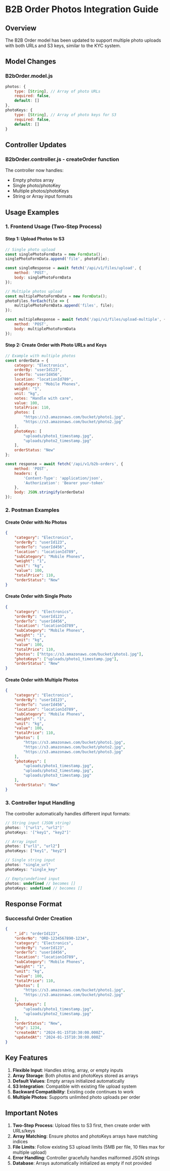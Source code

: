 # B2B Order Photos Integration Guide

## Overview
The B2B Order model has been updated to support multiple photo uploads with both URLs and S3 keys, similar to the KYC system.

## Model Changes

### B2bOrder.model.js
```javascript
photos: {
    type: [String], // Array of photo URLs
    required: false,
    default: []
},
photoKeys: {
    type: [String], // Array of photo keys for S3
    required: false,
    default: []
}
```

## Controller Updates

### B2bOrder.controller.js - createOrder function
The controller now handles:
- Empty photos array
- Single photo/photoKey
- Multiple photos/photoKeys
- String or Array input formats

## Usage Examples

### 1. Frontend Usage (Two-Step Process)

#### Step 1: Upload Photos to S3
```javascript
// Single photo upload
const singlePhotoFormData = new FormData();
singlePhotoFormData.append('file', photoFile);

const singleResponse = await fetch('/api/v1/files/upload', {
    method: 'POST',
    body: singlePhotoFormData
});

// Multiple photos upload
const multiplePhotoFormData = new FormData();
photoFiles.forEach(file => {
    multiplePhotoFormData.append('files', file);
});

const multipleResponse = await fetch('/api/v1/files/upload-multiple', {
    method: 'POST',
    body: multiplePhotoFormData
});
```

#### Step 2: Create Order with Photo URLs and Keys
```javascript
// Example with multiple photos
const orderData = {
    category: "Electronics",
    orderBy: "userId123",
    orderTo: "userId456",
    location: "locationId789",
    subCategory: "Mobile Phones",
    weight: "1",
    unit: "kg",
    notes: "Handle with care",
    value: 100,
    totalPrice: 110,
    photos: [
        "https://s3.amazonaws.com/bucket/photo1.jpg",
        "https://s3.amazonaws.com/bucket/photo2.jpg"
    ],
    photoKeys: [
        "uploads/photo1_timestamp.jpg",
        "uploads/photo2_timestamp.jpg"
    ],
    orderStatus: "New"
};

const response = await fetch('/api/v1/b2b-orders', {
    method: 'POST',
    headers: {
        'Content-Type': 'application/json',
        'Authorization': 'Bearer your-token'
    },
    body: JSON.stringify(orderData)
});
```

### 2. Postman Examples

#### Create Order with No Photos
```json
{
    "category": "Electronics",
    "orderBy": "userId123",
    "orderTo": "userId456",
    "location": "locationId789",
    "subCategory": "Mobile Phones",
    "weight": "1",
    "unit": "kg",
    "value": 100,
    "totalPrice": 110,
    "orderStatus": "New"
}
```

#### Create Order with Single Photo
```json
{
    "category": "Electronics",
    "orderBy": "userId123",
    "orderTo": "userId456",
    "location": "locationId789",
    "subCategory": "Mobile Phones",
    "weight": "1",
    "unit": "kg",
    "value": 100,
    "totalPrice": 110,
    "photos": ["https://s3.amazonaws.com/bucket/photo1.jpg"],
    "photoKeys": ["uploads/photo1_timestamp.jpg"],
    "orderStatus": "New"
}
```

#### Create Order with Multiple Photos
```json
{
    "category": "Electronics",
    "orderBy": "userId123",
    "orderTo": "userId456",
    "location": "locationId789",
    "subCategory": "Mobile Phones",
    "weight": "1",
    "unit": "kg",
    "value": 100,
    "totalPrice": 110,
    "photos": [
        "https://s3.amazonaws.com/bucket/photo1.jpg",
        "https://s3.amazonaws.com/bucket/photo2.jpg",
        "https://s3.amazonaws.com/bucket/photo3.jpg"
    ],
    "photoKeys": [
        "uploads/photo1_timestamp.jpg",
        "uploads/photo2_timestamp.jpg",
        "uploads/photo3_timestamp.jpg"
    ],
    "orderStatus": "New"
}
```

### 3. Controller Input Handling

The controller automatically handles different input formats:

```javascript
// String input (JSON string)
photos: '["url1", "url2"]'
photoKeys: '["key1", "key2"]'

// Array input
photos: ["url1", "url2"]
photoKeys: ["key1", "key2"]

// Single string input
photos: "single_url"
photoKeys: "single_key"

// Empty/undefined input
photos: undefined // becomes []
photoKeys: undefined // becomes []
```

## Response Format

### Successful Order Creation
```json
{
    "_id": "orderId123",
    "orderNo": "ORD-1234567890-1234",
    "category": "Electronics",
    "orderBy": "userId123",
    "orderTo": "userId456",
    "location": "locationId789",
    "subCategory": "Mobile Phones",
    "weight": "1",
    "unit": "kg",
    "value": 100,
    "totalPrice": 110,
    "photos": [
        "https://s3.amazonaws.com/bucket/photo1.jpg",
        "https://s3.amazonaws.com/bucket/photo2.jpg"
    ],
    "photoKeys": [
        "uploads/photo1_timestamp.jpg",
        "uploads/photo2_timestamp.jpg"
    ],
    "orderStatus": "New",
    "otp": 1234,
    "createdAt": "2024-01-15T10:30:00.000Z",
    "updatedAt": "2024-01-15T10:30:00.000Z"
}
```

## Key Features

1. **Flexible Input**: Handles string, array, or empty inputs
2. **Array Storage**: Both photos and photoKeys stored as arrays
3. **Default Values**: Empty arrays initialized automatically
4. **S3 Integration**: Compatible with existing file upload system
5. **Backward Compatibility**: Existing code continues to work
6. **Multiple Photos**: Supports unlimited photo uploads per order

## Important Notes

1. **Two-Step Process**: Upload files to S3 first, then create order with URLs/keys
2. **Array Matching**: Ensure photos and photoKeys arrays have matching indices
3. **File Limits**: Follow existing S3 upload limits (5MB per file, 10 files max for multiple upload)
4. **Error Handling**: Controller gracefully handles malformed JSON strings
5. **Database**: Arrays automatically initialized as empty if not provided 